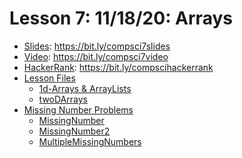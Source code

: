 # Lesson 7: 11/18/20: Arrays
* [Slides](https://bit.ly/compsci7slides): https://bit.ly/compsci7slides  
* [Video](https://bit.ly/compsci7video):  https://bit.ly/compsci7video
* [HackerRank](https://bit.ly/compscihackerrank): https://bit.ly/compscihackerrank
* [Lesson Files](https://github.com/whscompsciclub/Lessons/tree/main/WHS%20Lessons/(7)-11.18%20(Arrays)/Lesson%20Files)
    * [1d-Arrays & ArrayLists](https://github.com/whscompsciclub/Lessons/blob/main/WHS%20Lessons/(7)-11.18%20(Arrays)/Lesson%20Files/Arrays.java)
    * [twoDArrays](https://github.com/whscompsciclub/Lessons/blob/main/WHS%20Lessons/(7)-11.18%20(Arrays)/Lesson%20Files/twoDArrays.java)  
* [Missing Number Problems](https://github.com/whscompsciclub/Lessons/tree/main/WHS%20Lessons/(7)-11.18%20(Arrays)/Missing%20Number%20Problems)
    * [MissingNumber](https://github.com/whscompsciclub/Lessons/blob/main/WHS%20Lessons/(7)-11.18%20(Arrays)/Missing%20Number%20Problems/MissingNumber.java)
    * [MissingNumber2](https://github.com/whscompsciclub/Lessons/blob/main/WHS%20Lessons/(7)-11.18%20(Arrays)/Missing%20Number%20Problems/MissingNumber2.java)
    * [MultipleMissingNumbers](https://github.com/whscompsciclub/Lessons/blob/main/WHS%20Lessons/(7)-11.18%20(Arrays)/Missing%20Number%20Problems/MultipleMissingNumbers.java)